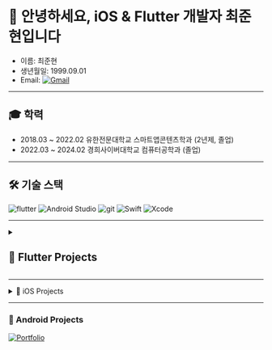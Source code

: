 # 👋 안녕하세요, iOS & Flutter 개발자 최준현입니다

* 이름: 최준현  
* 생년월일: 1999.09.01  
* Email: [![Gmail](https://img.shields.io/badge/Gmail-red?logo=gmail&logoColor=white)](mailto:cjhn8918989@gmail.com) 

---

## 🎓 학력
* 2018.03 ~ 2022.02 유한전문대학교 스마트앱콘텐츠학과 (2년제, 졸업)  
* 2022.03 ~ 2024.02 경희사이버대학교 컴퓨터공학과 (졸업)  

---

## 🛠️ 기술 스택
![flutter](https://img.shields.io/badge/Flutter-blue?style=flat-square&logo=flutter)
![Android Studio](https://img.shields.io/badge/Android_Studio-3DDC84?style=flat-square&logo=androidstudio&logoColor=white)
![git](https://img.shields.io/badge/Git-F05032?style=flat-square&logo=git&logoColor=white)
![Swift](https://img.shields.io/badge/Swift-F05138?style=flat-square&logo=swift&logoColor=white)
![Xcode](https://img.shields.io/badge/Xcode-147EFB?style=flat-square&logo=xcode&logoColor=white)

---

<details>
<summary><h2>📱 Flutter Projects</h2></summary>

### TestQuest
게임 CBT/OBT/Alpha Test 정보를 모아 커뮤니티와 공유할 수 있는 앱  

<img src="https://github.com/user-attachments/assets/3509abcb-4ff0-4f59-b3e1-a1452d4f039d" width=200>
<img src="https://github.com/user-attachments/assets/3527fc56-88bd-4b2b-aa0f-811040c04d65" width=200>
<img src="https://github.com/user-attachments/assets/4363a86a-4728-4baa-b7a8-464bf849dee8" width=200>  
<img src="https://github.com/user-attachments/assets/f60f4739-9de3-47b8-859f-307839fb8437" width=200>
<img src="https://github.com/user-attachments/assets/1a125846-78a4-4dd5-9ae5-ed66eb209683" width=200>  

👉 [프로젝트 바로가기](https://github.com/jun-hyeon/test_quest)

---

### Delivery App
강의를 보고 구현해본 배달 앱  

* Flutter: 3.0.0 이상  
* Riverpod: 2.0 이상  

<img src="https://github.com/user-attachments/assets/60ffac67-77ee-4a91-87b0-f5a5f9ce3de3" width=200>
<img src="https://github.com/user-attachments/assets/2a312db5-6993-4fae-8b6b-daf5a3c58025" width=200>
<img src="https://github.com/user-attachments/assets/fa5cccb1-06b8-4b43-8ef5-8659c8d75f6e" width=200>

---

### Chat Test
Flutter + Supabase 기반 채팅 앱  

* Flutter v3.5.4  

<img src="https://github.com/user-attachments/assets/e2cdd4c3-235a-464a-8dfa-1c0abde982f5" width=600>  
<img src="https://github.com/user-attachments/assets/3a7dfc5c-96a5-443d-b137-cb085e78b90e" width=200>
<img src="https://github.com/user-attachments/assets/6d06a8df-bfcf-4ef5-80f8-0d1944801efe" width=200>

</details>

---

<details>
<summary>🍎 iOS Projects</summary>

### JustChat
웹소켓을 이용한 SwiftUI 기반 채팅 앱  

<img src="https://github.com/user-attachments/assets/fcd4aab6-9b0f-490f-aee1-a05acb8959d1" width=200>
<img src="https://github.com/user-attachments/assets/9ef2579b-6338-4733-99d9-6301e3061ad4" width=200>
<img src="https://github.com/user-attachments/assets/8af04954-4503-45ff-b78d-87ee03ea92a1" width=200>
<img src="https://github.com/user-attachments/assets/005823a3-851a-4a4c-a511-b1fdaa5bbb48" width=200>  

👉 [JustChat 더보기](https://github.com/jun-hyeon/JustChat/tree/main)

---

### 해외축구 서포터즈
Football API를 이용해 해외축구 경기 정보를 제공하는 앱  

<img src="https://github.com/APP-iOS3rd/PJ2T10_SportsFan/assets/83914919/5d995c42-2248-4cd1-9c32-a74db2f4bfc4" width=200>
<img src="https://github.com/APP-iOS3rd/PJ2T10_SportsFan/assets/83914919/72c3deb9-cbdd-4703-abdf-a51b36586b9d" width=200>  

👉 [해외축구 서포터즈 더보기](https://github.com/APP-iOS3rd/PJ2T10_SportsFan)

---

### 계산기
iPhone 기본 계산기 클론 앱  

<img src="https://github.com/user-attachments/assets/6fefd386-98d3-4e73-b9a6-6292c9f3d778" width=200>  

👉 [MyCalculator 더보기](https://github.com/jun-hyeon/SwiftProject/tree/main/MyCalculcator)

---

### ImageList
Pexels API를 이용한 무한스크롤 이미지 앱  

<img src="https://github.com/user-attachments/assets/54c2b0dc-f7ef-43ba-ac5c-1b04c2eec285" width=200>
<img src="https://github.com/user-attachments/assets/c638e747-108c-4ffc-9f32-d195c39c2efa" width=200>
<img src="https://github.com/user-attachments/assets/fd3dda1b-ec30-4f12-bc3d-93b068f3fd16" width=200>  

👉 [ImageList 더보기](https://github.com/jun-hyeon/SwiftProject/tree/main/ImageList)

</details>

---

### 🤖 Android Projects
[![Portfolio](https://img.shields.io/badge/Portfolio-black?logo=googledocs&logoColor=white)](https://drive.google.com/file/d/1Vi5xYdmnqmPG7A_arpnYHLwWqtdMvcHi/view?usp=drive_link)
